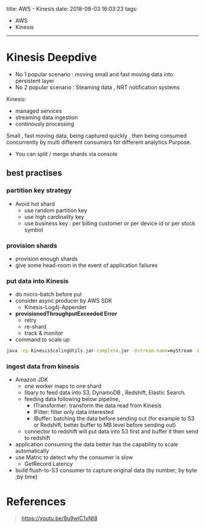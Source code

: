 title: AWS - Kinesis
date: 2018-08-03 16:03:23
tags:
- AWS
- Kinesis
---

# Kinesis Deepdive

* No 1 popular scenario : moving small and fast moving data into persistent layer
* No 2 popular scenario : Steaming data , NRT notification systems


Kinesis:
* managed services
* streaming data ingestion
* continously processing

Small , fast moving data, being captured quickly , then being consumed concurrently by multi different consumers for different analytics Purpose.
* You can split / merge shards via console

## best practises

### partition key strategy

* Avoid hot shard
  * use random partition key
  * use high cardinality key
  * use business key : per billing customer or per device id or per stock symbol

### provision shards

* provision enough shards
* give some head-room in the event of application failures

### put data into Kinesis

* do micro-batch before put
* consider async producer by AWS SDK
  * Kinesis-Log4j-Appender
* __provisionedThroughputExceeded Error__
  * retry
  * re-shard
  * track & monitor
* command to scale up

```cmd
java -cp KinesisScalingUtils.jar-complete.jar -Dstream-name=myStream -Dscaling-action=scaleUp -Dcount=10 -Dregion=eu-west-1
```

### ingest data from kinesis

* Amazon JDK
  * one worker maps to one shard
  * libary to feed data into S3, DynamoDB , Redshift, Elastic Search.
  * feeding data following below pipeline,
    * ITransformer: transform the data read from Kinesis
    * IFilter: filter only data interested
    * IBuffer: batching the data before sending out (for example to S3 or Redshift, better buffer to MB level before sending out)
  * connector to redshift will put data into S3 first and buffer it then send to redshift
* application consuming the data better has the capability to scale automatically
* use Matric to detect why the consumer is slow
  * GetRecord.Latency
* build flush-to-S3 consumer to capture original data (by number; by byte ;by time)


# References
> https://youtu.be/8u9wIC1xNt8
